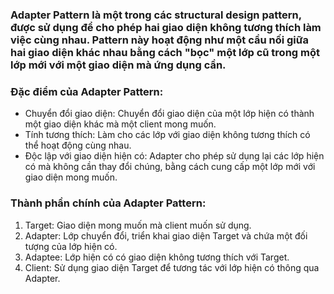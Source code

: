 ### Adapter Pattern là một trong các structural design pattern, được sử dụng để cho phép hai giao diện không tương thích làm việc cùng nhau. Pattern này hoạt động như một cầu nối giữa hai giao diện khác nhau bằng cách "bọc" một lớp cũ trong một lớp mới với một giao diện mà ứng dụng cần.

### Đặc điểm của Adapter Pattern:
- Chuyển đổi giao diện: Chuyển đổi giao diện của một lớp hiện có thành một giao diện khác mà một client mong muốn.
- Tính tương thích: Làm cho các lớp với giao diện không tương thích có thể hoạt động cùng nhau.
- Độc lập với giao diện hiện có: Adapter cho phép sử dụng lại các lớp hiện có mà không cần thay đổi chúng, bằng cách cung cấp một lớp mới với giao diện mong muốn.

### Thành phần chính của Adapter Pattern:
1. Target: Giao diện mong muốn mà client muốn sử dụng.
2. Adapter: Lớp chuyển đổi, triển khai giao diện Target và chứa một đối tượng của lớp hiện có.
3. Adaptee: Lớp hiện có có giao diện không tương thích với Target.
4. Client: Sử dụng giao diện Target để tương tác với lớp hiện có thông qua Adapter.
